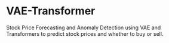 # VAE-Transformer
Stock Price Forecasting and Anomaly Detection using VAE and Transformers to predict stock prices and whether to buy or sell.
